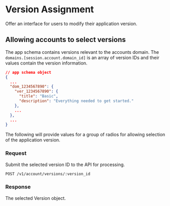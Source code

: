 # Version Assignment

Offer an interface for users to modify their application version.



## Allowing accounts to select versions

The app schema contains versions relevant to the accounts domain. The `domains.[session.account.domain_id]` is an array of version IDs and their values contain the version information.

```json
// app schema object
{
  ...
  "dom_1234567890": {
    "ver_1234567890": {
      "title": "Basic",
      "description": "Everything needed to get started."
    },
    ...
  },
  ...
}
```

The following will provide values for a group of radios for allowing selection of the application version.

<!--@include: includes/version-list.md-->



### Request

Submit the selected version ID to the API for processing.

```sh
POST /v1/account/versions/:version_id
```

### Response

The selected Version object.

<!--@include: includes/objects/version.md-->
<!--@include: includes/objects/properties/version.md-->


